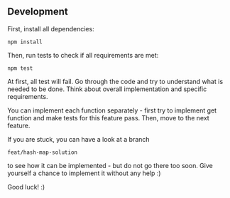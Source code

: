 ## Development

First, install all dependencies:
```
npm install
```

Then, run tests to check if all requirements are met:
```
npm test
```

At first, all test will fail.
Go through the code and try to understand what is needed to be done.
Think about overall implementation and specific requirements.

You can implement each function separately - first try to implement get
function and make tests for this feature pass. Then, move to the next feature.

If you are stuck, you can have a look at a branch
```
feat/hash-map-solution
```
to see how it can be implemented - but do not go there too soon. Give yourself
a chance to implement it without any help :)

Good luck! :)
